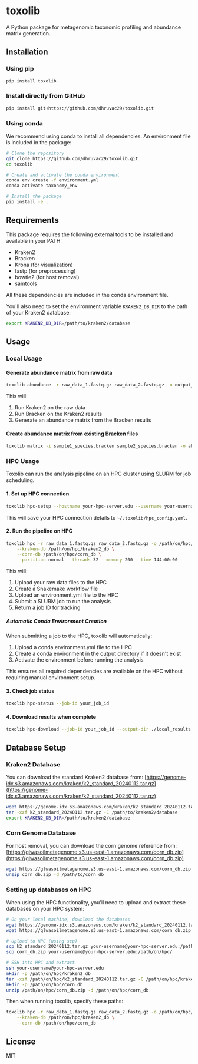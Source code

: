 # toxolib

A Python package for metagenomic taxonomic profiling and abundance matrix generation.

## Installation

### Using pip

```bash
pip install toxolib
```

### Install directly from GitHub

```bash
pip install git+https://github.com/dhruvac29/toxolib.git
```

### Using conda

We recommend using conda to install all dependencies. An environment file is included in the package:

```bash
# Clone the repository
git clone https://github.com/dhruvac29/toxolib.git
cd toxolib

# Create and activate the conda environment
conda env create -f environment.yml
conda activate taxonomy_env

# Install the package
pip install -e .
```

## Requirements

This package requires the following external tools to be installed and available in your PATH:

- Kraken2
- Bracken
- Krona (for visualization)
- fastp (for preprocessing)
- bowtie2 (for host removal)
- samtools

All these dependencies are included in the conda environment file.

You'll also need to set the environment variable `KRAKEN2_DB_DIR` to the path of your Kraken2 database:

```bash
export KRAKEN2_DB_DIR=/path/to/kraken2/database
```

## Usage

### Local Usage

#### Generate abundance matrix from raw data

```bash
toxolib abundance -r raw_data_1.fastq.gz raw_data_2.fastq.gz -o output_directory
```

This will:
1. Run Kraken2 on the raw data
2. Run Bracken on the Kraken2 results
3. Generate an abundance matrix from the Bracken results

#### Create abundance matrix from existing Bracken files

```bash
toxolib matrix -i sample1_species.bracken sample2_species.bracken -o abundance_matrix.csv
```

### HPC Usage

Toxolib can run the analysis pipeline on an HPC cluster using SLURM for job scheduling.

#### 1. Set up HPC connection

```bash
toxolib hpc-setup --hostname your-hpc-server.edu --username your-username --key-file ~/.ssh/id_rsa
```

This will save your HPC connection details to `~/.toxolib/hpc_config.yaml`.

#### 2. Run the pipeline on HPC

```bash
toxolib hpc -r raw_data_1.fastq.gz raw_data_2.fastq.gz -o /path/on/hpc/output_dir \
    --kraken-db /path/on/hpc/kraken2_db \
    --corn-db /path/on/hpc/corn_db \
    --partition normal --threads 32 --memory 200 --time 144:00:00
```

This will:
1. Upload your raw data files to the HPC
2. Create a Snakemake workflow file
3. Upload an environment.yml file to the HPC
4. Submit a SLURM job to run the analysis
5. Return a job ID for tracking

##### Automatic Conda Environment Creation

When submitting a job to the HPC, toxolib will automatically:
1. Upload a conda environment.yml file to the HPC
2. Create a conda environment in the output directory if it doesn't exist
3. Activate the environment before running the analysis

This ensures all required dependencies are available on the HPC without requiring manual environment setup.

#### 3. Check job status

```bash
toxolib hpc-status --job-id your_job_id
```

#### 4. Download results when complete

```bash
toxolib hpc-download --job-id your_job_id --output-dir ./local_results
```

## Database Setup

### Kraken2 Database

You can download the standard Kraken2 database from:
[https://genome-idx.s3.amazonaws.com/kraken/k2_standard_20240112.tar.gz](https://genome-idx.s3.amazonaws.com/kraken/k2_standard_20240112.tar.gz)

```bash
wget https://genome-idx.s3.amazonaws.com/kraken/k2_standard_20240112.tar.gz
tar -xzf k2_standard_20240112.tar.gz -C /path/to/kraken2/database
export KRAKEN2_DB_DIR=/path/to/kraken2/database
```

### Corn Genome Database

For host removal, you can download the corn genome reference from:
[https://glwasoilmetagenome.s3.us-east-1.amazonaws.com/corn_db.zip](https://glwasoilmetagenome.s3.us-east-1.amazonaws.com/corn_db.zip)

```bash
wget https://glwasoilmetagenome.s3.us-east-1.amazonaws.com/corn_db.zip
unzip corn_db.zip -d /path/to/corn_db
```

### Setting up databases on HPC

When using the HPC functionality, you'll need to upload and extract these databases on your HPC system:

```bash
# On your local machine, download the databases
wget https://genome-idx.s3.amazonaws.com/kraken/k2_standard_20240112.tar.gz
wget https://glwasoilmetagenome.s3.us-east-1.amazonaws.com/corn_db.zip

# Upload to HPC (using scp)
scp k2_standard_20240112.tar.gz your-username@your-hpc-server.edu:/path/on/hpc/
scp corn_db.zip your-username@your-hpc-server.edu:/path/on/hpc/

# SSH into HPC and extract
ssh your-username@your-hpc-server.edu
mkdir -p /path/on/hpc/kraken2_db
tar -xzf /path/on/hpc/k2_standard_20240112.tar.gz -C /path/on/hpc/kraken2_db
mkdir -p /path/on/hpc/corn_db
unzip /path/on/hpc/corn_db.zip -d /path/on/hpc/corn_db
```

Then when running toxolib, specify these paths:

```bash
toxolib hpc -r raw_data_1.fastq.gz raw_data_2.fastq.gz -o /path/on/hpc/output_dir \
    --kraken-db /path/on/hpc/kraken2_db \
    --corn-db /path/on/hpc/corn_db
```

## License

MIT

